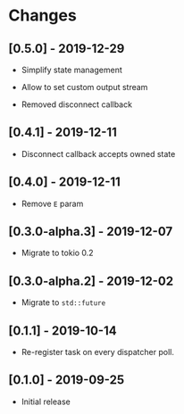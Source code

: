 # Changes

## [0.5.0] - 2019-12-29

* Simplify state management

* Allow to set custom output stream

* Removed disconnect callback

## [0.4.1] - 2019-12-11

* Disconnect callback accepts owned state

## [0.4.0] - 2019-12-11

* Remove `E` param

## [0.3.0-alpha.3] - 2019-12-07

* Migrate to tokio 0.2

## [0.3.0-alpha.2] - 2019-12-02

* Migrate to `std::future`

## [0.1.1] - 2019-10-14

* Re-register task on every dispatcher poll.

## [0.1.0] - 2019-09-25

* Initial release
